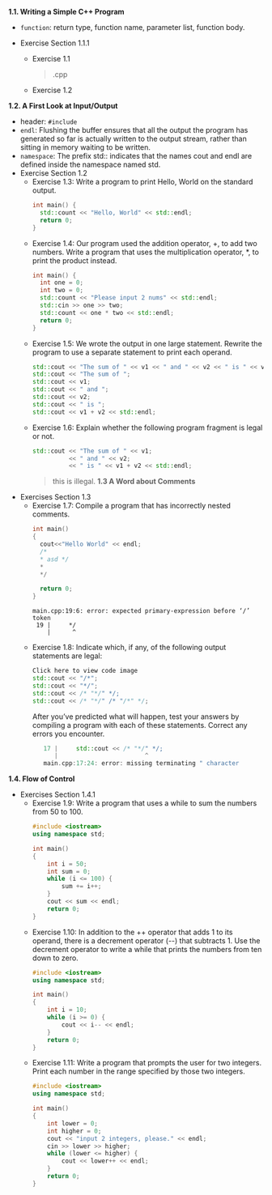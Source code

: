 **1.1. Writing a Simple C++ Program**
* `function`: return type, function name, parameter list, function body.

* Exercise Section 1.1.1
  * Exercise 1.1
    > .cpp
  * Exercise 1.2

**1.2. A First Look at Input/Output**
* header: `#include`
* `endl`: Flushing the buffer ensures that all the output the program has generated so far is actually written to the output stream, rather than sitting in memory waiting to be written.
* `namespace`: The prefix std:: indicates that the names cout and endl are defined inside the namespace named std. 
* Exercise Section 1.2
  * Exercise 1.3: Write a program to print Hello, World on the standard output.
    ```c++
    int main() {
      std::count << "Hello, World" << std::endl;
      return 0;
    } 
    ```
  * Exercise 1.4: Our program used the addition operator, +, to add two numbers. Write a program that uses the multiplication operator, *, to print the product instead.
    ```c++
    int main() {
      int one = 0;
      int two = 0;
      std::count << "Please input 2 nums" << std::endl;
      std::cin >> one >> two;
      std::count << one * two << std::endl;
      return 0;
    }
    ```
  * Exercise 1.5: We wrote the output in one large statement. Rewrite the program to use a separate statement to print each operand.
    ```c++
    std::cout << "The sum of " << v1 << " and " << v2 << " is " << v1 + v2 << std::endl;
    std::cout << "The sum of ";
    std::cout << v1;
    std::cout << " and ";
    std::cout << v2;
    std::cout << " is ";
    std::cout << v1 + v2 << std::endl;
    ```
  * Exercise 1.6: Explain whether the following program fragment is legal or not.
    ```c++
    std::cout << "The sum of " << v1; 
              << " and " << v2;
              << " is " << v1 + v2 << std::endl;
    ```
    > this is illegal.
**1.3 A Word about Comments**
* Exercises Section 1.3
  * Exercise 1.7: Compile a program that has incorrectly nested comments.
    ```c++
    int main()
    {
      cout<<"Hello World" << endl;
      /*
      * asd */
      *
      */

      return 0;
    }
    ```
    ```
    main.cpp:19:6: error: expected primary-expression before ‘/’ token
     19 |     */
        |      ^
    ```
  * Exercise 1.8: Indicate which, if any, of the following output statements are legal:
    ```c++
    Click here to view code image
    std::cout << "/*";
    std::cout << "*/";
    std::cout << /* "*/" */;
    std::cout << /* "*/" /* "/*" */;
    ```
    After you’ve predicted what will happen, test your answers by compiling a program with each of these statements. Correct any errors you encounter.
    ```c++
       17 |     std::cout << /* "*/" */;
          |                        ^
       main.cpp:17:24: error: missing terminating " character
    ```
**1.4. Flow of Control**
* Exercises Section 1.4.1
  * Exercise 1.9: Write a program that uses a while to sum the numbers from 50 to 100.
    ```c++
    #include <iostream>
    using namespace std;

    int main()
    {
        int i = 50;
        int sum = 0;
        while (i <= 100) {
            sum += i++;
        }
        cout << sum << endl;
        return 0;
    }
    ```
  * Exercise 1.10: In addition to the ++ operator that adds 1 to its operand, there is a decrement operator (--) that subtracts 1. Use the decrement operator to write a while that prints the numbers from ten down to zero.
    ```c++
    #include <iostream>
    using namespace std;

    int main()
    {
        int i = 10;
        while (i >= 0) {
            cout << i-- << endl;
        }
        return 0;
    }
    ```
  * Exercise 1.11: Write a program that prompts the user for two integers. Print each number in the range specified by those two integers.
    ```c++
    #include <iostream>
    using namespace std;

    int main()
    {
        int lower = 0;
        int higher = 0;
        cout << "input 2 integers, please." << endl;
        cin >> lower >> higher;
        while (lower <= higher) {
            cout << lower++ << endl;
        }
        return 0;
    }
    ```
